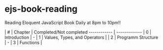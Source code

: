 # ejs-book-reading
 Reading Eloquent JavaScript Book Daily at 8pm to 10pm!! 

| # | Chapter | Completed/Not completed
------------ | -------------
| 0 | Introduction | - 
| 1 | Values, Types, and Operators |
| 2 | Programm Structure | - 
| 3 | Functions |
